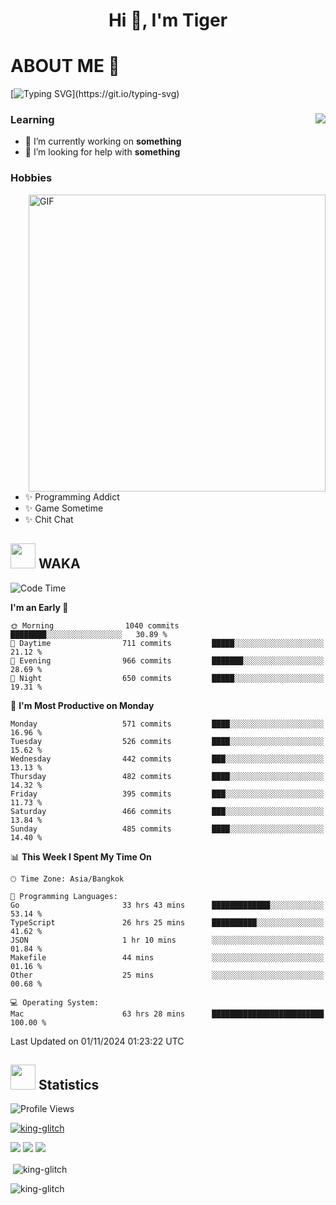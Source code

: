 <h1 align="center">Hi 👋, I'm Tiger</h1>




# ABOUT ME 💬

[![Typing SVG](https://readme-typing-svg.herokuapp.com?color=22F771&vCenter=true&lines=A+perssionate+developer+from+nowhere.)](https://git.io/typing-svg)

<div>
 <img align="right" src="https://spotify-github-profile.vercel.app/api/view?uid=12129734423&cover_image=false&theme=default&bar_color=22d016&bar_color_cover=true" />
 <h3>Learning</h3>
 
 <ul>
  <li>🔭 I’m currently working on <b>something</b></li>
  <li>🤝 I’m looking for help with <b>something</b></li>
 </ul>
 
</div>
<div>
 <h3>Hobbies</h3>
 <img align="right" height="475px"  alt="GIF" src="https://i.pinimg.com/originals/1f/b7/db/1fb7dbee557e5ed509f7517da8a84d58.gif" />
 <ul>
  <li>✨ Programming Addict</li>
  <li>✨ Game Sometime</li>
  <li>✨ Chit Chat</li>
 </ul>
 
</div>



## <img height="40" src="https://raw.githubusercontent.com/innng/innng/master/assets/kyubey.gif"/> WAKA

<!--START_SECTION:waka-->
![Code Time](http://img.shields.io/badge/Code%20Time-2%2C756%20hrs%202%20mins-blue)

**I'm an Early 🐤** 

```text
🌞 Morning                1040 commits        ████████░░░░░░░░░░░░░░░░░   30.89 % 
🌆 Daytime                711 commits         █████░░░░░░░░░░░░░░░░░░░░   21.12 % 
🌃 Evening                966 commits         ███████░░░░░░░░░░░░░░░░░░   28.69 % 
🌙 Night                  650 commits         █████░░░░░░░░░░░░░░░░░░░░   19.31 % 
```
📅 **I'm Most Productive on Monday** 

```text
Monday                   571 commits         ████░░░░░░░░░░░░░░░░░░░░░   16.96 % 
Tuesday                  526 commits         ████░░░░░░░░░░░░░░░░░░░░░   15.62 % 
Wednesday                442 commits         ███░░░░░░░░░░░░░░░░░░░░░░   13.13 % 
Thursday                 482 commits         ████░░░░░░░░░░░░░░░░░░░░░   14.32 % 
Friday                   395 commits         ███░░░░░░░░░░░░░░░░░░░░░░   11.73 % 
Saturday                 466 commits         ███░░░░░░░░░░░░░░░░░░░░░░   13.84 % 
Sunday                   485 commits         ████░░░░░░░░░░░░░░░░░░░░░   14.40 % 
```


📊 **This Week I Spent My Time On** 

```text
🕑︎ Time Zone: Asia/Bangkok

💬 Programming Languages: 
Go                       33 hrs 43 mins      █████████████░░░░░░░░░░░░   53.14 % 
TypeScript               26 hrs 25 mins      ██████████░░░░░░░░░░░░░░░   41.62 % 
JSON                     1 hr 10 mins        ░░░░░░░░░░░░░░░░░░░░░░░░░   01.84 % 
Makefile                 44 mins             ░░░░░░░░░░░░░░░░░░░░░░░░░   01.16 % 
Other                    25 mins             ░░░░░░░░░░░░░░░░░░░░░░░░░   00.68 % 

💻 Operating System: 
Mac                      63 hrs 28 mins      █████████████████████████   100.00 % 
```


 Last Updated on 01/11/2024 01:23:22 UTC
<!--END_SECTION:waka-->
## <img height="40" src="https://raw.githubusercontent.com/innng/innng/master/assets/kyubey.gif"/> Statistics
![Profile Views](https://komarev.com/ghpvc/?username=king-glitch)  

<p align="left"> 
 <a href="https://github.com/ryo-ma/github-profile-trophy">
  <img src="https://github-profile-trophy.vercel.app/?username=king-glitch&theme=dracula" alt="king-glitch" />
 </a> </p>

![](https://github-profile-summary-cards.vercel.app/api/cards/profile-details?username=king-glitch&theme=dracula)
![](https://github-profile-summary-cards.vercel.app/api/cards/stats?username=king-glitch&theme=dracula) 
![](https://github-profile-summary-cards.vercel.app/api/cards/productive-time?username=king-glitch&theme=dracula)


<p>&nbsp;<img align="center" src="https://github-readme-stats.vercel.app/api?username=king-glitch&theme=dracula" alt="king-glitch" /></p>

<p><img align="center" src="https://github-readme-streak-stats.herokuapp.com/?user=king-glitch&theme=dracula" alt="king-glitch" /></p>
